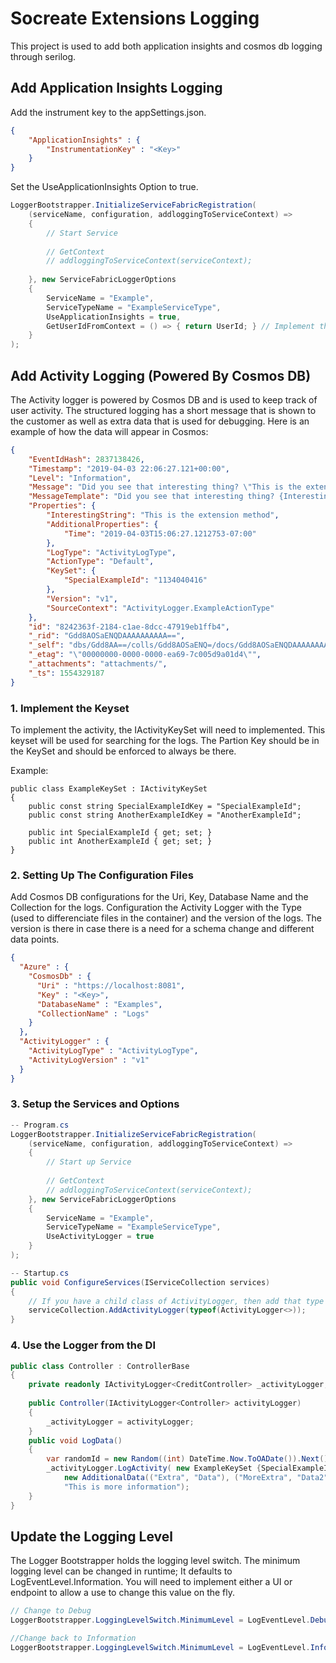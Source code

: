 # Socreate Extensions Logging

This project is used to add both application insights and cosmos db logging through serilog.

## Add Application Insights Logging
Add the instrument key to the appSettings.json.
```json
{
    "ApplicationInsights" : {
        "InstrumentationKey" : "<Key>"
    }
}
```
Set the UseApplicationInsights Option to true.
```c#
LoggerBootstrapper.InitializeServiceFabricRegistration(
    (serviceName, configuration, addloggingToServiceContext) =>
    {
        // Start Service
        
        // GetContext
        // addloggingToServiceContext(serviceContext);
        
    }, new ServiceFabricLoggerOptions
    {
        ServiceName = "Example",
        ServiceTypeName = "ExampleServiceType",
        UseApplicationInsights = true,
        GetUserIdFromContext = () => { return UserId; } // Implement this to get the user from your context
    }
);

```


## Add Activity Logging (Powered By Cosmos DB)
The Activity logger is powered by Cosmos DB and is used to keep track of user activity. The structured logging has a 
short message that is shown to the customer as well as extra data that is used for debugging. Here is an example of how
the data will appear in Cosmos:
```json
{
    "EventIdHash": 2837138426,
    "Timestamp": "2019-04-03 22:06:27.121+00:00",
    "Level": "Information",
    "Message": "Did you see that interesting thing? \"This is the extension method\"",
    "MessageTemplate": "Did you see that interesting thing? {InterestingString}",
    "Properties": {
        "InterestingString": "This is the extension method",
        "AdditionalProperties": {
            "Time": "2019-04-03T15:06:27.1212753-07:00"
        },
        "LogType": "ActivityLogType",
        "ActionType": "Default",
        "KeySet": {
            "SpecialExampleId": "1134040416"
        },
        "Version": "v1",
        "SourceContext": "ActivityLogger.ExampleActionType"
    },
    "id": "8242363f-2184-c1ae-8dcc-47919eb1ffb4",
    "_rid": "Gdd8AOSaENQDAAAAAAAAAA==",
    "_self": "dbs/Gdd8AA==/colls/Gdd8AOSaENQ=/docs/Gdd8AOSaENQDAAAAAAAAAA==/",
    "_etag": "\"00000000-0000-0000-ea69-7c005d9a01d4\"",
    "_attachments": "attachments/",
    "_ts": 1554329187
}
```

### 1. Implement the Keyset
To implement the activity, the IActivityKeySet will need to implemented. This keyset will be used for searching for the logs.
The Partion Key should be in the KeySet and should be enforced to always be there.

Example:
```
public class ExampleKeySet : IActivityKeySet
{
    public const string SpecialExampleIdKey = "SpecialExampleId";
    public const string AnotherExampleIdKey = "AnotherExampleId";

    public int SpecialExampleId { get; set; }
    public int AnotherExampleId { get; set; }
}
```

### 2. Setting Up The Configuration Files
Add Cosmos DB configurations for the Uri, Key, Database Name and the Collection for the logs.
Configuration the Activity Logger with the Type (used to differenciate files in the container) and the version of the 
logs. The version is there in case there is a need for a schema change and different data points.

```json
{
  "Azure" : {
    "CosmosDb" : {
      "Uri" : "https://localhost:8081",
      "Key" : "<Key>",
      "DatabaseName" : "Examples",
      "CollectionName" : "Logs"
    }
  },
  "ActivityLogger" : {
    "ActivityLogType" : "ActivityLogType",
    "ActivityLogVersion" : "v1"
  }
}
```

### 3. Setup the Services and Options
```c#
-- Program.cs
LoggerBootstrapper.InitializeServiceFabricRegistration(
    (serviceName, configuration, addloggingToServiceContext) =>
    {
        // Start up Service
        
        // GetContext
        // addloggingToServiceContext(serviceContext);
    }, new ServiceFabricLoggerOptions
    {
        ServiceName = "Example",
        ServiceTypeName = "ExampleServiceType",
        UseActivityLogger = true
    }
);

-- Startup.cs
public void ConfigureServices(IServiceCollection services)
{
    // If you have a child class of ActivityLogger, then add that type instead
    serviceCollection.AddActivityLogger(typeof(ActivityLogger<>));
}

```

### 4. Use the Logger from the DI
```c#
public class Controller : ControllerBase
{
    private readonly IActivityLogger<CreditController> _activityLogger;
    
    public Controller(IActivityLogger<Controller> activityLogger)
    {
        _activityLogger = activityLogger;
    }
    public void LogData()
    {
        var randomId = new Random((int) DateTime.Now.ToOADate()).Next();
        _activityLogger.LogActivity( new ExampleKeySet {SpecialExampleId = randomId}, ExampleActionType.Default,
            new AdditionalData(("Extra", "Data"), ("MoreExtra", "Data2")), "Logging Activity with Message: {Structure}",
            "This is more information");
    }
}

```


## Update the Logging Level

The Logger Bootstrapper holds the logging level switch. The minimum logging level can be changed in runtime; It defaults to LogEventLevel.Information.
You will need to implement either a UI or endpoint to allow a use to change this value on the fly.

```c#
// Change to Debug
LoggerBootstrapper.LoggingLevelSwitch.MinimumLevel = LogEventLevel.Debug;

//Change back to Information
LoggerBootstrapper.LoggingLevelSwitch.MinimumLevel = LogEventLevel.Information;
```